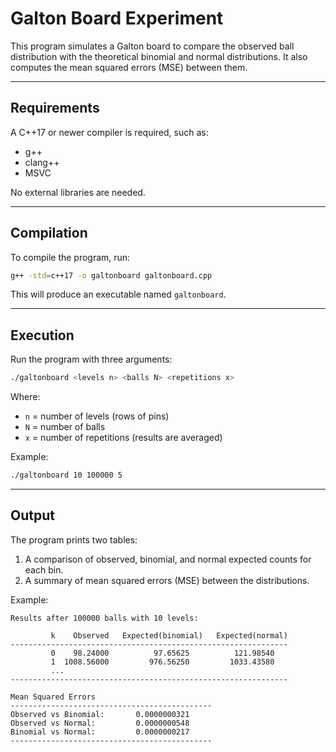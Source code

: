 # Galton Board Experiment

This program simulates a Galton board to compare the observed ball distribution with the theoretical binomial and normal distributions. It also computes the mean squared errors (MSE) between them.

---

## Requirements

A C++17 or newer compiler is required, such as:

* g++
* clang++
* MSVC

No external libraries are needed.

---

## Compilation

To compile the program, run:

```bash
g++ -std=c++17 -o galtonboard galtonboard.cpp
```

This will produce an executable named `galtonboard`.

---

## Execution

Run the program with three arguments:

```bash
./galtonboard <levels n> <balls N> <repetitions x>
```

Where:

* `n` = number of levels (rows of pins)
* `N` = number of balls
* `x` = number of repetitions (results are averaged)

Example:

```bash
./galtonboard 10 100000 5
```

---

## Output

The program prints two tables:

1. A comparison of observed, binomial, and normal expected counts for each bin.
2. A summary of mean squared errors (MSE) between the distributions.

Example:

```
Results after 100000 balls with 10 levels:

         k    Observed   Expected(binomial)   Expected(normal)
--------------------------------------------------------------
         0    98.24000          97.65625          121.98540
         1  1008.56000         976.56250         1033.43580
         ...
--------------------------------------------------------------

Mean Squared Errors
---------------------------------------------
Observed vs Binomial:       0.0000000321
Observed vs Normal:         0.0000000548
Binomial vs Normal:         0.0000000217
---------------------------------------------
```

